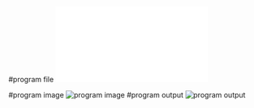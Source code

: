 #program file
![program file](worstfit_526.py)

#program image
![program image](worstfit_program)
#program output
![program output](worstfit_output)





